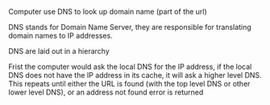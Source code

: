 

Computer use DNS to look up domain name (part of the url)

DNS stands for Domain Name Server, they are responsible for translating domain names to IP addresses. 

DNS are laid out in a hierarchy 

Frist the computer would ask the local DNS for the IP address, if the local DNS does not have the IP address in its cache, it will ask a higher level DNS. This repeats until either the URL is found (with the top level DNS or other lower level DNS), or an address not found error is returned